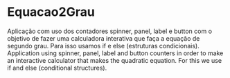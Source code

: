 # Equacao2Grau

Aplicação com uso dos contadores spinner, panel, label e button com o objetivo de fazer uma calculadora interativa que faça a equação de segundo grau. Para isso usamos if e else (estruturas condicionais).
Application using spinner, panel, label and button counters in order to make an interactive calculator that makes the quadratic equation. For this we use if and else (conditional structures).
